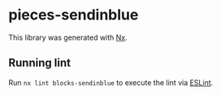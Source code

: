 # pieces-sendinblue

This library was generated with [Nx](https://nx.dev).

## Running lint

Run `nx lint blocks-sendinblue` to execute the lint via [ESLint](https://eslint.org/).
